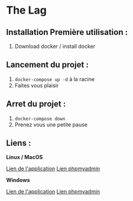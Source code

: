# **The Lag**

## Installation Première utilisation :

1. Download docker / install docker

## Lancement du projet :

1. `docker-compose up -d` à la racine
2. Faites vous plaisir

## Arret du projet :

1. `docker-compose down`
2. Prenez vous une petite pause

## Liens :

**Linux / MacOS**

[Lien de l'application](http://localhost:80)
[Lien phpmyadmin](http://localhost:8080)

**Windows**

[Lien de l'application](http://192.168.99.100:80)
[Lien phpmyadmin](http://192.168.99.100:80)
